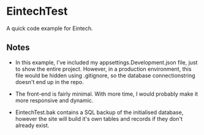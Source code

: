 # EintechTest

A quick code example for Eintech.

## Notes

- In this example, I've included my appsettings.Development.json file, just to show the entire project. However, in a production environment, this file would be hidden using .gitignore, so the database connectionstring doesn't end up in the repo.

- The front-end is fairly minimal. With more time, I would probably make it more responsive and dynamic.

- EintechTest.bak contains a SQL backup of the initialised database, however the site will build it's own tables and records if they don't already exist.
